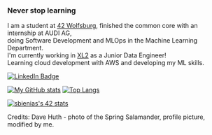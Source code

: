 ### Never stop learning

I am a student at <a href="https://42wolfsburg.de/">42 Wolfsburg</a>, finished the common core with an internship at AUDI AG,  
  doing Software Development and MLOps in the Machine Learning Department.  
I'm currently working in <a href="https://xl2.de/">XL2</a> as a Junior Data Engineer!  
Learning cloud development with AWS and developing my ML skills.  
<div id="badges">
  <a href="https://www.linkedin.com/in/sanbie">
    <img src="https://img.shields.io/badge/LinkedIn-blue?style=for-the-badge&logo=linkedin&logoColor=white" alt="LinkedIn Badge"/></a>
</div>

[![My GitHub stats](https://github-readme-stats.vercel.app/api?username=SmaltSalamander&theme=radical)](https://github.com/anuraghazra/github-readme-stats) [![Top Langs](https://github-readme-stats.vercel.app/api/top-langs/?username=SmaltSalamander&layout=compact&theme=radical)](https://github.com/anuraghazra/github-readme-stats)

[![sbienias's 42 stats](https://badge42.vercel.app/api/v2/cl6f4c2bs000609jmd8iqcx6p/stats?cursusId=21&coalitionId=355)](https://github.com/JaeSeoKim/badge42)
<!--
**SmaltSalamander/SmaltSalamander** is a ✨ _special_ ✨ repository because its `README.md` (this file) appears on your GitHub profile.

Here are some ideas to get you started:

- 🔭 I’m currently working on ...
- 🌱 I’m currently learning ...
- 👯 I’m looking to collaborate on ...
- 🤔 I’m looking for help with ...
- 💬 Ask me about ...
- 📫 How to reach me: ...
- 😄 Pronouns: ...
- ⚡ Fun fact: ...
-->






Credits:
Dave Huth - photo of the Spring Salamander, profile picture, modified by me.
